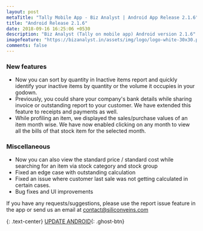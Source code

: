 ```yaml
---
layout: post
metaTitle: "Tally Mobile App - Biz Analyst | Android App Release 2.1.6"
title: "Android Release 2.1.6"
date: 2018-09-16 16:25:06 +0530
description: "Biz Analyst (Tally on mobile app) Android version 2.1.6"
imagefeature: "https://bizanalyst.in/assets/img/logo/logo-white-30x30.png"
comments: false
---
```



### New features
- Now you can sort by quantity in Inactive items report and quickly identify your inactive items by quantity or the volume it occupies in your godown.
- Previously, you could share your company's bank details while sharing invoice or outstanding report to your customer. We have extended this feature to receipts and payments as well.
- While profiling an item, we displayed the sales/purchase values of an item month wise. We have now enabled clicking on any month to view all the bills of that stock item for the selected month.


### Miscellaneous
- Now you can also view the standard price / standard cost while searching for an item via stock category and stock group
- Fixed an edge case with outstanding calculation
- Fixed an issue where customer last sale was not getting calculated in certain cases.
- Bug fixes and UI improvements


If you have any requests/suggestions, please use the report issue feature in the app or send us an email at contact@siliconveins.com


{: .text-center}
[UPDATE ANDROID](https://play.google.com/store/apps/details?id=in.bizanalyst){: .ghost-btn}

